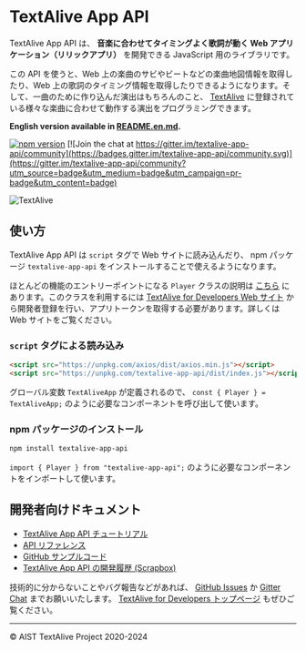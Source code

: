 # TextAlive App API

TextAlive App API は、 **音楽に合わせてタイミングよく歌詞が動く Web アプリケーション（リリックアプリ）** を開発できる JavaScript 用のライブラリです。

この API を使うと、Web 上の楽曲のサビやビートなどの楽曲地図情報を取得したり、Web 上の歌詞のタイミング情報を取得したりできるようになります。そして、一曲のために作り込んだ演出はもちろんのこと、 [TextAlive](https://textalive.jp/) に登録されている様々な楽曲に合わせて動作する演出をプログラミングできます。

**English version available in [README.en.md](https://github.com/TextAliveJp/textalive-app-api/blob/main/README.en.md).**

[![npm version](https://img.shields.io/npm/v/textalive-app-api)](https://www.npmjs.com/package/textalive-app-api) [![Join the chat at https://gitter.im/textalive-app-api/community](https://badges.gitter.im/textalive-app-api/community.svg)](https://gitter.im/textalive-app-api/community?utm_source=badge&utm_medium=badge&utm_campaign=pr-badge&utm_content=badge)

![TextAlive](https://i.gyazo.com/f202c89bb21d0ee24c5213565fe7d1b0.png)

## 使い方

TextAlive App API は `script` タグで Web サイトに読み込んだり、 npm パッケージ `textalive-app-api` をインストールすることで使えるようになります。

ほとんどの機能のエントリーポイントになる `Player` クラスの説明は [こちら](https://developer.textalive.jp/packages/textalive-app-api/classes/Player.html) にあります。このクラスを利用するには [TextAlive for Developers Web サイト](https://developer.textalive.jp) から開発者登録を行い、アプリトークンを取得する必要があります。詳しくは Web サイトをご覧ください。

### `script` タグによる読み込み

```html
<script src="https://unpkg.com/axios/dist/axios.min.js"></script>
<script src="https://unpkg.com/textalive-app-api/dist/index.js"></script>
```

グローバル変数 `TextAliveApp` が定義されるので、 `const { Player } = TextAliveApp;` のように必要なコンポーネントを呼び出して使います。

### npm パッケージのインストール

```sh
npm install textalive-app-api
```

`import { Player } from "textalive-app-api";` のように必要なコンポーネントをインポートして使います。

## 開発者向けドキュメント

- [TextAlive App API チュートリアル](https://developer.textalive.jp/app)
- [API リファレンス](https://developer.textalive.jp/packages/textalive-app-api)
- [GitHub サンプルコード](https://github.com/TextAliveJp)
- [TextAlive App API の開発履歴 (Scrapbox)](https://scrapbox.io/textalive/TextAlive_App_API%E3%81%AE%E9%96%8B%E7%99%BA%E5%B1%A5%E6%AD%B4)

技術的に分からないことやバグ報告などがあれば、 [GitHub Issues](https://github.com/TextAliveJp/textalive-app-api/issues?q=is%3Aissue) か [Gitter Chat](https://gitter.im/textalive-app-api/community) までお願いいたします。
[TextAlive for Developers トップページ](https://developer.textalive.jp) もぜひご覧ください。

---

&copy; AIST TextAlive Project 2020-2024
